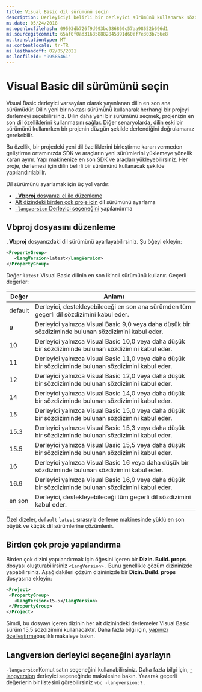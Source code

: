 ```yaml
---
title: Visual Basic dil sürümünü seçin
description: Derleyiciyi belirli bir derleyici sürümünü kullanarak sözdizimi doğrulaması gerçekleştirecek şekilde yapılandırın.
ms.date: 05/24/2018
ms.openlocfilehash: 09503db726f9d993bc986860c57aa98652b696d1
ms.sourcegitcommit: 65af0f0ad316858882845391d60ef7e303b756e8
ms.translationtype: MT
ms.contentlocale: tr-TR
ms.lasthandoff: 02/05/2021
ms.locfileid: "99585461"
---
```

# <a name="select-the-visual-basic-language-version"></a>Visual Basic dil sürümünü seçin

Visual Basic derleyici varsayılan olarak yayınlanan dilin en son ana sürümüdür. Dilin yeni bir noktası sürümünü kullanarak herhangi bir projeyi derlemeyi seçebilirsiniz. Dilin daha yeni bir sürümünü seçmek, projenizin en son dil özelliklerini kullanmasını sağlar. Diğer senaryolarda, dilin eski bir sürümünü kullanırken bir projenin düzgün şekilde derlendiğini doğrulamanız gerekebilir.

Bu özellik, bir projedeki yeni dil özelliklerini birleştirme kararı vermeden geliştirme ortamınızda SDK ve araçların yeni sürümlerini yüklemeye yönelik kararı ayırır. Yapı makinenize en son SDK ve araçları yükleyebilirsiniz. Her proje, derlemesi için dilin belirli bir sürümünü kullanacak şekilde yapılandırılabilir.

Dil sürümünü ayarlamak için üç yol vardır:

- [ **. Vbproj** dosyanızı el ile düzenleme](#edit-the-vbproj-file)
- [Alt dizindeki birden çok proje için](#configure-multiple-projects) dil sürümünü ayarlama
- [ `-langversion` Derleyici seçeneğini](#set-the-langversion-compiler-option) yapılandırma

## <a name="edit-the-vbproj-file"></a>Vbproj dosyasını düzenleme

**. Vbproj** dosyanızdaki dil sürümünü ayarlayabilirsiniz. Şu öğeyi ekleyin:

```xml
<PropertyGroup>
   <LangVersion>latest</LangVersion>
</PropertyGroup>
```

Değer `latest` Visual Basic dilinin en son ikincil sürümünü kullanır. Geçerli değerler:

|Değer|Anlamı|
|------------|-------------|
|default|Derleyici, destekleyebileceği en son ana sürümden tüm geçerli dil sözdizimini kabul eder.|
|9|Derleyici yalnızca Visual Basic 9,0 veya daha düşük bir sözdiziminde bulunan sözdizimini kabul eder.|
|10|Derleyici yalnızca Visual Basic 10,0 veya daha düşük bir sözdiziminde bulunan sözdizimini kabul eder.|
|11|Derleyici yalnızca Visual Basic 11,0 veya daha düşük bir sözdiziminde bulunan sözdizimini kabul eder.|
|12|Derleyici yalnızca Visual Basic 12,0 veya daha düşük bir sözdiziminde bulunan sözdizimini kabul eder.|
|14|Derleyici yalnızca Visual Basic 14,0 veya daha düşük bir sözdiziminde bulunan sözdizimini kabul eder.|
|15|Derleyici yalnızca Visual Basic 15,0 veya daha düşük bir sözdiziminde bulunan sözdizimini kabul eder.|
|15.3|Derleyici yalnızca Visual Basic 15,3 veya daha düşük bir sözdiziminde bulunan sözdizimini kabul eder.|
|15.5|Derleyici yalnızca Visual Basic 15,5 veya daha düşük bir sözdiziminde bulunan sözdizimini kabul eder.|
|16|Derleyici yalnızca Visual Basic 16 veya daha düşük bir sözdiziminde bulunan sözdizimini kabul eder.|
|16.9|Derleyici yalnızca Visual Basic 16,9 veya daha düşük bir sözdiziminde bulunan sözdizimini kabul eder.|
|en son|Derleyici, destekleyebileceği tüm geçerli dil sözdizimini kabul eder.|

Özel dizeler, `default` `latest` sırasıyla derleme makinesinde yüklü en son büyük ve küçük dil sürümlerine çözümlenir.

## <a name="configure-multiple-projects"></a>Birden çok proje yapılandırma

Birden çok dizini yapılandırmak için öğesini içeren bir **Dizin. Build. props** dosyası oluşturabilirsiniz `<LangVersion>` . Bunu genellikle çözüm dizininizde yapabilirsiniz. Aşağıdakileri çözüm dizininizde bir **Dizin. Build. props** dosyasına ekleyin:

```xml
<Project>
 <PropertyGroup>
   <LangVersion>15.5</LangVersion>
 </PropertyGroup>
</Project>
```

Şimdi, bu dosyayı içeren dizinin her alt dizinindeki derlemeler Visual Basic sürüm 15,5 sözdizimini kullanacaktır. Daha fazla bilgi için, [yapınızı özelleştirme](/visualstudio/msbuild/customize-your-build)başlıklı makaleye bakın.

## <a name="set-the-langversion-compiler-option"></a>Langversion derleyici seçeneğini ayarlayın

`-langversion`Komut satırı seçeneğini kullanabilirsiniz. Daha fazla bilgi için, [-langversion](../reference/command-line-compiler/langversion.md) derleyici seçeneğinde makalesine bakın. Yazarak geçerli değerlerin bir listesini görebilirsiniz  `vbc -langversion:?` .
